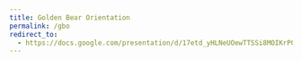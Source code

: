 ```yaml
---
title: Golden Bear Orientation
permalink: /gbo
redirect_to:
  - https://docs.google.com/presentation/d/17etd_yHLNeUOewTTSSi8MOIKrP0cgL9O_1FYmqQSRME/edit?usp=sharing
---
```

